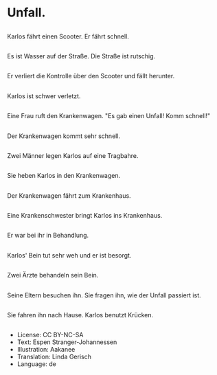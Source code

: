 # Unfall.

##
Karlos fährt einen Scooter. Er fährt schnell.

##
Es ist Wasser auf der Straße. Die Straße ist rutschig.

##
Er verliert die Kontrolle über den Scooter und fällt herunter.

##
Karlos ist schwer verletzt.

##
Eine Frau ruft den Krankenwagen. "Es gab einen Unfall! Komm schnell!"

##
Der Krankenwagen kommt sehr schnell.

##
Zwei Männer legen Karlos auf eine Tragbahre.

##
Sie heben Karlos in den Krankenwagen.

##
Der Krankenwagen fährt zum Krankenhaus.

##
Eine Krankenschwester bringt Karlos ins Krankenhaus.

##
Er war bei ihr in Behandlung.

##
Karlos' Bein tut sehr weh und er ist besorgt.

##
Zwei Ärzte behandeln sein Bein.

##
Seine Eltern besuchen ihn. Sie fragen ihn, wie der Unfall passiert ist.

##
Sie fahren ihn nach Hause. Karlos benutzt Krücken.

##
* License: CC BY-NC-SA
* Text: Espen Stranger-Johannessen
* Illustration: Aakanee
* Translation: Linda Gerisch
* Language: de
